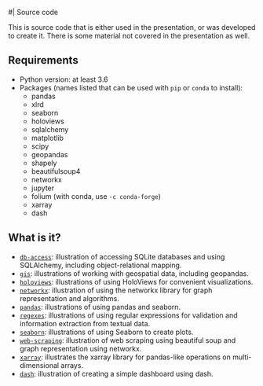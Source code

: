 #| Source code

This is source code that is either used in the presentation, or was developed
to create it.  There is some material not covered in the presentation as well.

## Requirements

* Python version: at least 3.6
* Packages (names listed that can be used with `pip` or `conda` to install):
  * pandas
  * xlrd
  * seaborn
  * holoviews
  * sqlalchemy
  * matplotlib
  * scipy
  * geopandas
  * shapely
  * beautifulsoup4
  * networkx
  * jupyter
  * folium (with conda, use `-c conda-forge`)
  * xarray
  * dash

## What is it?
* [`db-access`](db-access): illustration of accessing SQLite databases and using
  SQLAlchemy, including object-relational mapping.
* [`gis`](gis): illustrations of working with geospatial data, including geopandas.
* [`holoviews`](holoviews): illustrations of using HoloViews for convenient
  visualizations.
* [`networkx`](networkx): illustration of using the networkx library for graph
  representation and algorithms.
* [`pandas`](pandas): illustrations of using pandas and seaborn.
* [`regexes`](regexes): illustrations of using regular expressions for validation
  and information extraction from textual data.
* [`seaborn`](seaborn): illustrations of using Seaborn to create plots.
* [`web-scraping`](web-scraping): illustration of web scraping using beautiful soup
  and graph representation using networkx.
* [`xarray`](xarray): illustrates the xarray library for pandas-like operations
  on multi-dimensional arrays.
* [`dash`](dash): illustration of creating a simple dashboard using dash.
